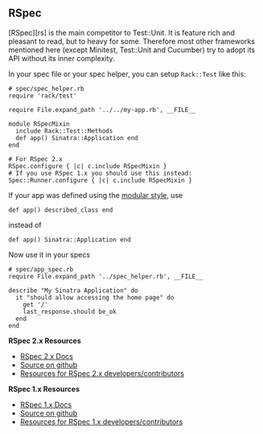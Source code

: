 RSpec
---------

[RSpec][rs] is the main competitor to Test::Unit. It is feature rich and
pleasant to read, but to heavy for some. Therefore most other frameworks
mentioned here (except Minitest, Test::Unit and Cucumber) try to adopt its API
without its inner complexity.

In your spec file or your spec helper, you can setup `Rack::Test` like this:


    # spec/spec_helper.rb
    require 'rack/test'

    require File.expand_path '../../my-app.rb', __FILE__

    module RSpecMixin
      include Rack::Test::Methods
      def app() Sinatra::Application end
    end

    # For RSpec 2.x
    RSpec.configure { |c| c.include RSpecMixin }
    # If you use RSpec 1.x you should use this instead:
    Spec::Runner.configure { |c| c.include RSpecMixin }

If your app was defined using the [modular style](http://www.sinatrarb.com/intro.html#Sinatra::Base%20-%20Middleware,%20Libraries,%20and%20Modular%20Apps), use

    def app() described_class end

instead of

    def app() Sinatra::Application end

Now use it in your specs

    # spec/app_spec.rb
    require File.expand_path '../spec_helper.rb', __FILE__
    
    describe "My Sinatra Application" do
      it "should allow accessing the home page" do
        get '/'
        last_response.should be_ok
      end
    end

**RSpec 2.x Resources**

*   [RSpec 2.x Docs](http://relishapp.com/rspec)
*   [Source on github](https://github.com/rspec/rspec)
*   [Resources for RSpec 2.x developers/contributors](https://github.com/rspec/rspec-dev)

**RSpec 1.x Resources**

*   [RSpec 1.x Docs](http://rspec.info/)
*   [Source on github](https://github.com/dchelimsky/rspec)
*   [Resources for RSpec 1.x developers/contributors](https://github.com/dchelimsky/rspec-dev)



